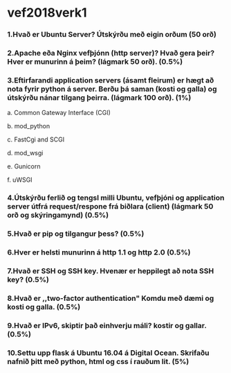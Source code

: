 # vef2018verk1

### 1.Hvað er Ubuntu Server? Útskýrðu með eigin orðum (50 orð)
### 2.Apache eða Nginx vefþjónn (http server)? Hvað gera þeir? Hver er munurinn á þeim? (lágmark 50 orð). (0.5%)
### 3.Eftirfarandi application servers (ásamt fleirum) er hægt að nota fyrir python á server. Berðu þá saman (kosti og galla) og útskýrðu nánar tilgang þeirra. (lágmark 100 orð). (1%)

a. Common Gateway Interface (CGI)

b. mod_python

c. FastCgi and SCGI

d. mod_wsgi

e. Gunicorn

f. uWSGI

### 4.Útskýrðu ferlið og tengsl milli Ubuntu, vefþjóni og application server útfrá request/respone frá biðlara (client) (lágmark 50 orð og skýringamynd) (0.5%)
### 5.Hvað er pip og tilgangur þess? (0.5%)
### 6.Hver er helsti munurinn á http 1.1 og http 2.0 (0.5%)
### 7.Hvað er SSH og SSH key. Hvenær er heppilegt að nota SSH key? (0.5%)
### 8.Hvað er ,,two-factor authentication" Komdu með dæmi og kosti og galla. (0.5%)
### 9.Hvað er IPv6, skiptir það einhverju máli? kostir og gallar. (0.5%)
### 10.Settu upp flask á Ubuntu 16.04 á Digital Ocean. Skrifaðu nafnið þitt með python, html og css í rauðum lit. (5%)

